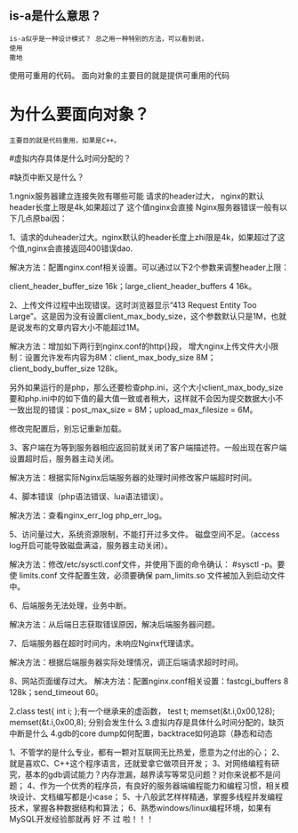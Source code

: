 
## is-a是什么意思？
    is-a似乎是一种设计模式？ 总之用一种特别的方法，可以看到说，
    使用
    撒地


使用可重用的代码。
面向对象的主要目的就是提供可重用的代码


# 为什么要面向对象？
    主要目的就是代码重用，如果是C++。
    
#虚拟内存具体是什么时间分配的？

#缺页中断又是什么？

1.ngnix服务器建立连接失败有哪些可能
    请求的header过大， nginx的默认header长度上限是4k,如果超过了
    这个值nginx会直接
Nginx服务器错误一般有以下几点原bai因：

1、请求的duheader过大。nginx默认的header长度上zhi限是4k，如果超过了这个值,nginx会直接返回400错误dao.

解决方法：配置nginx.conf相关设置。可以通过以下2个参数来调整header上限：

client_header_buffer_size 16k；large_client_header_buffers 4 16k。

2、上传文件过程中出现错误。这时浏览器显示“413 Request Entity Too Large”。这是因为没有设置client_max_body_size，这个参数默认只是1M，也就是说发布的文章内容大小不能超过1M。

解决方法：增加如下两行到nginx.conf的http{}段， 增大nginx上传文件大小限制：设置允许发布内容为8M：client_max_body_size 8M；client_body_buffer_size 128k。

另外如果运行的是php，那么还要检查php.ini，这个大小client_max_body_size要和php.ini中的如下值的最大值一致或者稍大，这样就不会因为提交数据大小不一致出现的错误：post_max_size = 8M；upload_max_filesize = 6M。

修改完配置后，别忘记重新加载。

3、客户端在为等到服务器相应返回前就关闭了客户端描述符。一般出现在客户端设置超时后，服务器主动关闭。

解决方法：根据实际Nginx后端服务器的处理时间修改客户端超时时间。

4、脚本错误（php语法错误、lua语法错误）。

解决方法：查看nginx_err_log php_err_log。

5、访问量过大，系统资源限制，不能打开过多文件。 磁盘空间不足。（access log开启可能导致磁盘满溢，服务器主动关闭）。

解决方法：修改/etc/sysctl.conf文件，并使用下面的命令确认： #sysctl -p。要使 limits.conf 文件配置生效，必须要确保 pam_limits.so 文件被加入到启动文件中。

6、后端服务无法处理，业务中断。

解决方法：从后端日志获取错误原因，解决后端服务器问题。

7、后端服务器在超时时间内，未响应Nginx代理请求。

解决方法：根据后端服务器实际处理情况，调正后端请求超时时间。

8、网站页面缓存过大。
解决方法：配置nginx.conf相关设置：fastcgi_buffers 8 128k；send_timeout 60。

2.class test{
int i;
};有一个继承来的虚函数，
test t;
memset(&t.i,0x00,128);
memset(&t.i,0x00,8);
分别会发生什么
3.虚拟内存是具体什么时间分配的，缺页中断是什么
4.gdb的core dump如何配置，backtrace如何追踪（静态和动态


1、不管学的是什么专业，都有一颗对互联网无比热爱，愿意为之付出的心；
2、就是喜欢C、C++这个程序语言，还就爱拿它做项目开发；
3、对网络编程有研究，基本的gdb调试能力？内存泄漏，越界读写等常见问题？对你来说都不是问题；
4、作为一个优秀的程序员，有良好的服务器端编程能力和编程习惯，相关模块设计、文档编写都是小case；
5、十八般武艺样样精通，掌握多线程并发编程技术，掌握各种数据结构和算法；
6、熟悉windows/linux编程环境，如果有MySQL开发经验那就再 好 不 过 啦！！！